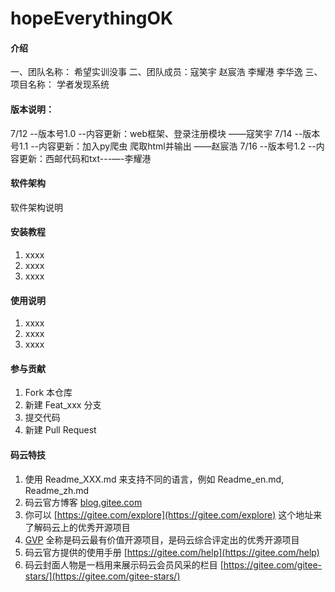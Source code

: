 # hopeEverythingOK

#### 介绍
一、团队名称：	希望实训没事
二、团队成员：寇笑宇 赵宸浩 李耀港 李华逸
三、项目名称：	学者发现系统

#### 版本说明：
7/12 --版本号1.0 --内容更新：web框架、登录注册模块 ——寇笑宇
7/14 --版本号1.1 --内容更新：加入py爬虫 爬取html并输出 ——赵宸浩
7/16 --版本号1.2 --内容更新：西邮代码和txt---—-李耀港


#### 软件架构
软件架构说明


#### 安装教程

1.  xxxx
2.  xxxx
3.  xxxx

#### 使用说明

1.  xxxx
2.  xxxx
3.  xxxx

#### 参与贡献

1.  Fork 本仓库
2.  新建 Feat_xxx 分支
3.  提交代码
4.  新建 Pull Request


#### 码云特技

1.  使用 Readme\_XXX.md 来支持不同的语言，例如 Readme\_en.md, Readme\_zh.md
2.  码云官方博客 [blog.gitee.com](https://blog.gitee.com)
3.  你可以 [https://gitee.com/explore](https://gitee.com/explore) 这个地址来了解码云上的优秀开源项目
4.  [GVP](https://gitee.com/gvp) 全称是码云最有价值开源项目，是码云综合评定出的优秀开源项目
5.  码云官方提供的使用手册 [https://gitee.com/help](https://gitee.com/help)
6.  码云封面人物是一档用来展示码云会员风采的栏目 [https://gitee.com/gitee-stars/](https://gitee.com/gitee-stars/)
